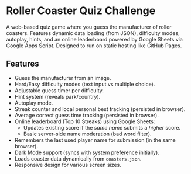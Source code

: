 # Roller Coaster Quiz Challenge

A web-based quiz game where you guess the manufacturer of roller coasters. Features dynamic data loading (from JSON), difficulty modes, autoplay, hints, and an online leaderboard powered by Google Sheets via Google Apps Script. Designed to run on static hosting like GitHub Pages.

## Features

*   Guess the manufacturer from an image.
*   Hard/Easy difficulty modes (text input vs multiple choice).
*   Adjustable guess timer per difficulty.
*   Hint system (reveals park/country).
*   Autoplay mode.
*   Streak counter and local personal best tracking (persisted in browser).
*   Average correct guess time tracking (persisted in browser).
*   Online leaderboard (Top 10 Streaks) using Google Sheets:
    *   Updates existing score if the *same name* submits a *higher* score.
    *   Basic server-side name moderation (bad word filter).
*   Remembers the last used player name for submission (in the same browser).
*   Dark Mode support (syncs with system preference initially).
*   Loads coaster data dynamically from `coasters.json`.
*   Responsive design for various screen sizes.

